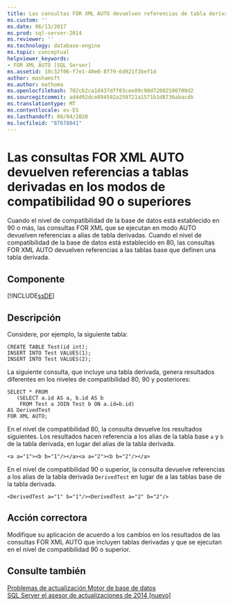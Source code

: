 ```yaml
---
title: Las consultas FOR XML AUTO devuelven referencias de tabla derivadas en los modos de compatibilidad 90 o posterior | Microsoft Docs
ms.custom: ''
ms.date: 06/13/2017
ms.prod: sql-server-2014
ms.reviewer: ''
ms.technology: database-engine
ms.topic: conceptual
helpviewer_keywords:
- FOR XML AUTO [SQL Server]
ms.assetid: 10c32f06-f7e1-40e0-8f79-6d921f2bef1d
author: mashamsft
ms.author: mathoma
ms.openlocfilehash: 702cb2ca1d437dff03cee09c98d72082500709d2
ms.sourcegitcommit: ad4d92dce894592a259721a1571b1d8736abacdb
ms.translationtype: MT
ms.contentlocale: es-ES
ms.lasthandoff: 08/04/2020
ms.locfileid: "87678041"
---
```

# <a name="for-xml-auto-queries-return-derived-table-references-in-90-or-later-compatibility-modes"></a>Las consultas FOR XML AUTO devuelven referencias a tablas derivadas en los modos de compatibilidad 90 o superiores
  Cuando el nivel de compatibilidad de la base de datos está establecido en 90 o más, las consultas FOR XML que se ejecutan en modo AUTO devuelven referencias a alias de tabla derivadas. Cuando el nivel de compatibilidad de la base de datos está establecido en 80, las consultas FOR XML AUTO devuelven referencias a las tablas base que definen una tabla derivada.  
  
## <a name="component"></a>Componente  
 [!INCLUDE[ssDE](../../includes/ssde-md.md)]  
  
## <a name="description"></a>Descripción  
 Considere, por ejemplo, la siguiente tabla:  
  
```  
CREATE TABLE Test(id int);  
INSERT INTO Test VALUES(1);  
INSERT INTO Test VALUES(2);  
```  
  
 La siguiente consulta, que incluye una tabla derivada, genera resultados diferentes en los niveles de compatibilidad 80, 90 y posteriores:  
  
```  
SELECT * FROM   
   (SELECT a.id AS a, b.id AS b   
    FROM Test a JOIN Test b ON a.id=b.id)  
AS DerivedTest   
FOR XML AUTO;  
```  
  
 En el nivel de compatibilidad 80, la consulta devuelve los resultados siguientes. Los resultados hacen referencia a los alias de la tabla base `a` y `b` de la tabla derivada, en lugar del alias de la tabla derivada.  
  
```  
<a a="1"><b b="1"/></a><a a="2"><b b="2"/></a>  
```  
  
 En el nivel de compatibilidad 90 o superior, la consulta devuelve referencias a los alias de la tabla derivada `DerivedTest` en lugar de a las tablas base de la tabla derivada.  
  
```  
<DerivedTest a="1" b="1"/><DerivedTest a="2" b="2"/>  
```  
  
## <a name="corrective-action"></a>Acción correctora  
 Modifique su aplicación de acuerdo a los cambios en los resultados de las consultas FOR XML AUTO que incluyen tablas derivadas y que se ejecutan en el nivel de compatibilidad 90 o superior.  
  
## <a name="see-also"></a>Consulte también  
 [Problemas de actualización Motor de base de datos](../../../2014/sql-server/install/database-engine-upgrade-issues.md)   
 [SQL Server el asesor de actualizaciones de 2014 &#91;nuevo&#93;](sql-server-2014-upgrade-advisor.md)  
  
  
